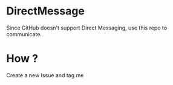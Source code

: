 # DirectMessage

Since GitHub doesn't support Direct Messaging, use this repo to communicate.

# How ?

Create a new Issue and tag me
